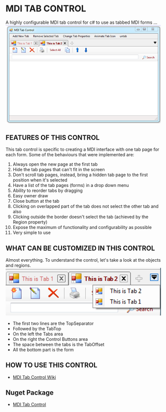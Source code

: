 # MDI TAB CONTROL

A highly configurable MDI tab control for c# to use as tabbed MDI forms ...
<img src="mditabcontrol.png"/>

## FEATURES OF THIS CONTROL
This tab control is specific to creating a MDI interface with one tab page for each form. Some of the behaviours that were implemented are:
1. Always open the new page at the first tab
2. Hide the tab pages that can't fit in the screen
3. Don't scroll tab pages, instead, bring a hidden tab page to the first position when it's selected
4. Have a list of the tab pages (forms) in a drop down menu
5. Ability to reorder tabs by dragging
6. Easy owner draw
7. Close button at the tab
8. Clicking on overlapped part of the tab does not select the other tab and also
9. Clicking outside the border doesn't select the tab (achieved by the Region property)
10. Expose the maximum of functionality and configurability as possible
11. Very simple to use

## WHAT CAN BE CUSTOMIZED IN THIS CONTROL
Almost everything. To understand the control, let's take a look at the objects and regions.
<img src="mditab_control.png"/>
* The first two lines are the TopSeparator
* Followed by the TabTop
* On the left the Tabs area
* On the right the Control Buttons area
* The space between the tabs is the TabOffset
* All the bottom part is the form

## HOW TO USE THIS CONTROL
* <a href="https://github.com/JacksiroKe/MdiTabCtrl/wiki">MDI Tab Control Wiki</a>

## Nuget Package
* <a href="https://www.nuget.org/packages/MdiTabCtrl/">MDI Tab Control</a>